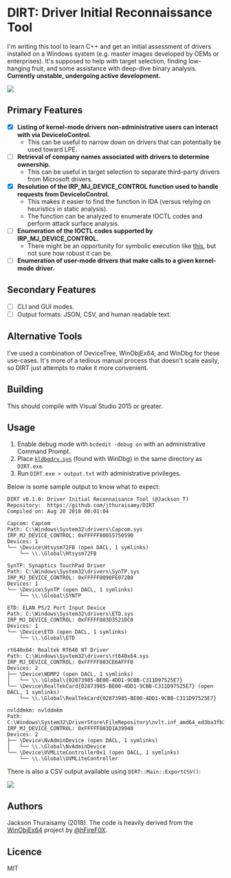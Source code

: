 # DIRT: Driver Initial Reconnaissance Tool

I'm writing this tool to learn C++ and get an initial assessment of drivers installed on a Windows system (e.g. master images developed by OEMs or enterprises). It's supposed to help with target selection, finding low-hanging fruit, and some assistance with deep-dive binary analysis. **Currently unstable, undergoing active development.**

[![](https://ci.appveyor.com/api/projects/status/github/jthuraisamy/DIRT?branch=master&svg=true&passingText=Download)](https://ci.appveyor.com/project/jthuraisamy/dirt/build/artifacts)

## Primary Features

- [x] **Listing of kernel-mode drivers non-administrative users can interact with via DeviceIoControl.**
  - This can be useful to narrow down on drivers that can potentially be used toward LPE.
- [ ] **Retrieval of company names associated with drivers to determine ownership.**
  - This can be useful in target selection to separate third-party drivers from Microsoft drivers.
- [x] **Resolution of the IRP_MJ_DEVICE_CONTROL function used to handle requests from DeviceIoControl.**
  - This makes it easier to find the function in IDA (versus relying on heuristics in static analysis).
  - The function can be analyzed to enumerate IOCTL codes and perform attack surface analysis.
- [ ] **Enumeration of the IOCTL codes supported by IRP_MJ_DEVICE_CONTROL.**
  - There might be an opportunity for symbolic execution like [this](http://jackson.thuraisamy.me/pyexz3-hevd.html), but not sure how robust it can be.
- [ ] **Enumeration of user-mode drivers that make calls to a given kernel-mode driver.**

## Secondary Features

- [ ] CLI and GUI modes.
- [ ] Output formats: JSON, CSV, and human readable text.

## Alternative Tools

I've used a combination of DeviceTree, WinObjEx64, and WinDbg for these use-cases. It's more of a tedious manual process that doesn't scale easily, so DIRT just attempts to make it more convenient.

## Building

This should compile with Visual Studio 2015 or greater.

## Usage

1. Enable debug mode with `bcdedit -debug on` with an administrative Command Prompt.
2. Place [`kldbgdrv.sys`](https://github.com/hfiref0x/WinObjEx64/raw/master/Source/drvstore/kldbgdrv.sys) (found with WinDbg) in the same directory as `DIRT.exe`.
3. Run `DIRT.exe > output.txt` with administrative privileges.

Below is some sample output to know what to expect:

```
DIRT v0.1.0: Driver Initial Reconnaisance Tool (@Jackson_T)
Repository:  https://github.com/jthuraisamy/DIRT
Compiled on: Aug 20 2018 00:01:04

Capcom: Capcom
Path: C:\Windows\System32\drivers\Capcom.sys
IRP_MJ_DEVICE_CONTROL: 0xFFFFF80055750590
Devices: 1
└── \Device\Htsysm72FB (open DACL, 1 symlinks)
    └── \\.\Global\Htsysm72FB

SynTP: Synaptics TouchPad Driver
Path: C:\Windows\System32\drivers\SynTP.sys
IRP_MJ_DEVICE_CONTROL: 0xFFFFF8090FE072B0
Devices: 1
└── \Device\SynTP (open DACL, 1 symlinks)
    └── \\.\Global\SYNTP
    
ETD: ELAN PS/2 Port Input Device
Path: C:\Windows\System32\drivers\ETD.sys
IRP_MJ_DEVICE_CONTROL: 0xFFFFF803D3521DC0
Devices: 1
└── \Device\ETD (open DACL, 1 symlinks)
    └── \\.\Global\ETD

rt640x64: Realtek RT640 NT Driver
Path: C:\Windows\System32\drivers\rt640x64.sys
IRP_MJ_DEVICE_CONTROL: 0xFFFFF803CE6AFFF0
Devices: 2
├── \Device\NDMP2 (open DACL, 1 symlinks)
│   └── \\.\Global\{02873985-BE00-4DD1-9CBB-C311D97525E7}
└── \Device\RealTekCard{02873985-BE00-4DD1-9CBB-C311D97525E7} (open DACL, 1 symlinks)
    └── \\.\Global\RealTekCard{02873985-BE00-4DD1-9CBB-C311D97525E7}

nvlddmkm: nvlddmkm
Path: C:\Windows\System32\DriverStore\FileRepository\nvlt.inf_amd64_ed3ba3fb30d4dd86\nvlddmkm.sys
IRP_MJ_DEVICE_CONTROL: 0xFFFFF803D1A39940
Devices: 2
├── \Device\NvAdminDevice (open DACL, 1 symlinks)
│   └── \\.\Global\NvAdminDevice
└── \Device\UVMLiteController0x1 (open DACL, 1 symlinks)
    └── \\.\Global\UVMLiteController
```

There is also a CSV output available using `DIRT::Main::ExportCSV()`:

![](https://i.imgur.com/lTefDUR.png)

## Authors

Jackson Thuraisamy (2018). The code is heavily derived from the [WinObjEx64](https://github.com/hfiref0x/WinObjEx64) project by [@hFireF0X](https://twitter.com/hfiref0x?lang=en).

## Licence

MIT
